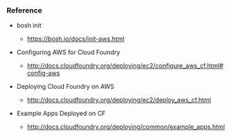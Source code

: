 

### Reference ###

- bosh init
  - https://bosh.io/docs/init-aws.html

- Configuring AWS for Cloud Foundry
  - http://docs.cloudfoundry.org/deploying/ec2/configure_aws_cf.html#config-aws

- Deploying Cloud Foundry on AWS
  - http://docs.cloudfoundry.org/deploying/ec2/deploy_aws_cf.html
  
- Example Apps Deployed on CF
  - http://docs.cloudfoundry.org/deploying/common/example_apps.html
